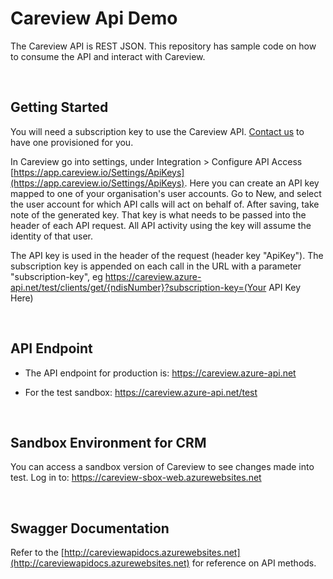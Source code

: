 # Careview Api Demo

The Careview API is REST JSON. This repository has sample code on how to consume the API and interact with Careview.

<br>

## Getting Started

You will need a subscription key to use the Careview API. [Contact us](http://www.careviewapp.com/contact-us) to have one provisioned for you.

In Careview go into settings, under Integration > Configure API Access [https://app.careview.io/Settings/ApiKeys](https://app.careview.io/Settings/ApiKeys). Here you can create an API key mapped to one of your organisation's user accounts. Go to New, and select the user account for which API calls will act on behalf of. After saving, take note of the generated key. That key is what needs to be passed into the header of each API request. All API activity using the key will assume the identity of that user.

The API key is used in the header of the request (header key "ApiKey"). The subscription key is appended on each call in the URL with a parameter "subscription-key", eg https://careview.azure-api.net/test/clients/get/{ndisNumber}?subscription-key=(Your API Key Here)

<br>

## API Endpoint
 
- The API endpoint for production is: https://careview.azure-api.net

- For the test sandbox: https://careview.azure-api.net/test

<br>

## Sandbox Environment for CRM

You can access a sandbox version of Careview to see changes made into test. Log in to: https://careview-sbox-web.azurewebsites.net

<br>

## Swagger Documentation

Refer to the [http://careviewapidocs.azurewebsites.net](http://careviewapidocs.azurewebsites.net) for reference on API methods.
